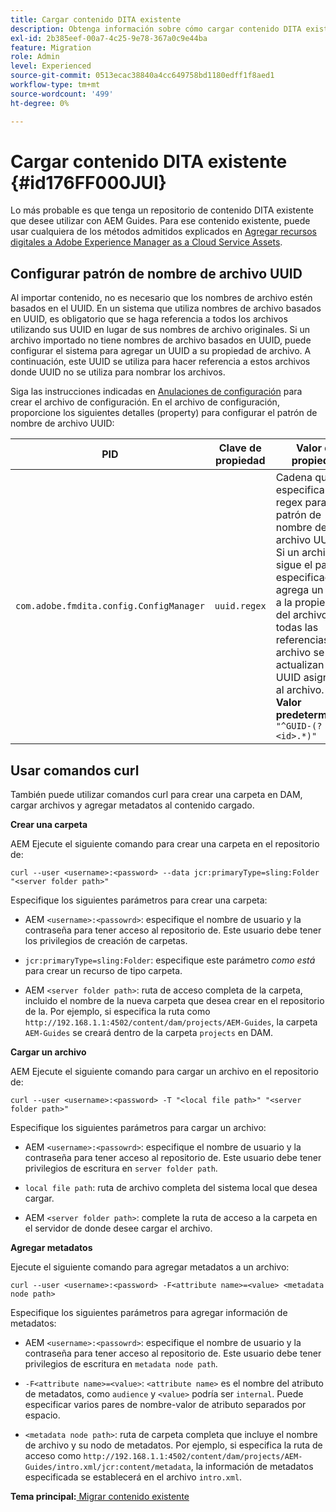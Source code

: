 ```yaml
---
title: Cargar contenido DITA existente
description: Obtenga información sobre cómo cargar contenido DITA existente
exl-id: 2b385eef-00a7-4c25-9e78-367a0c9e44ba
feature: Migration
role: Admin
level: Experienced
source-git-commit: 0513ecac38840a4cc649758bd1180edff1f8aed1
workflow-type: tm+mt
source-wordcount: '499'
ht-degree: 0%

---
```


# Cargar contenido DITA existente {#id176FF000JUI}

Lo más probable es que tenga un repositorio de contenido DITA existente que desee utilizar con AEM Guides. Para ese contenido existente, puede usar cualquiera de los métodos admitidos explicados en [Agregar recursos digitales a Adobe Experience Manager as a Cloud Service Assets](https://experienceleague.adobe.com/docs/experience-manager-cloud-service/assets/manage/add-assets.html?lang=es).

## Configurar patrón de nombre de archivo UUID

Al importar contenido, no es necesario que los nombres de archivo estén basados en el UUID. En un sistema que utiliza nombres de archivo basados en UUID, es obligatorio que se haga referencia a todos los archivos utilizando sus UUID en lugar de sus nombres de archivo originales. Si un archivo importado no tiene nombres de archivo basados en UUID, puede configurar el sistema para agregar un UUID a su propiedad de archivo. A continuación, este UUID se utiliza para hacer referencia a estos archivos donde UUID no se utiliza para nombrar los archivos.

Siga las instrucciones indicadas en [Anulaciones de configuración](download-install-additional-config-override.md#) para crear el archivo de configuración. En el archivo de configuración, proporcione los siguientes detalles \(property\) para configurar el patrón de nombre de archivo UUID:

| PID | Clave de propiedad | Valor de propiedad |
|---|------------|--------------|
| `com.adobe.fmdita.config.ConfigManager` | `uuid.regex` | Cadena que especifica la regex para el patrón de nombre de archivo UUID. <br> Si un archivo no sigue el patrón especificado, se agrega un UUID a la propiedad del archivo y todas las referencias al archivo se actualizan con el UUID asignado al archivo. <br> **Valor predeterminado**: `"^GUID-(?<id>.*)"` |

## Usar comandos curl

También puede utilizar comandos curl para crear una carpeta en DAM, cargar archivos y agregar metadatos al contenido cargado.

**Crear una carpeta**

AEM Ejecute el siguiente comando para crear una carpeta en el repositorio de:

```
curl --user <username>:<password> --data jcr:primaryType=sling:Folder "<server folder path>"
```

Especifique los siguientes parámetros para crear una carpeta:

- AEM `<username>:<passowrd>`: especifique el nombre de usuario y la contraseña para tener acceso al repositorio de. Este usuario debe tener los privilegios de creación de carpetas.

- `jcr:primaryType=sling:Folder`: especifique este parámetro *como está* para crear un recurso de tipo carpeta.

- AEM `<server folder path>`: ruta de acceso completa de la carpeta, incluido el nombre de la nueva carpeta que desea crear en el repositorio de la. Por ejemplo, si especifica la ruta como `http://192.168.1.1:4502/content/dam/projects/AEM-Guides`, la carpeta `AEM-Guides` se creará dentro de la carpeta `projects` en DAM.


**Cargar un archivo**

AEM Ejecute el siguiente comando para cargar un archivo en el repositorio de:

```
curl --user <username>:<password> -T "<local file path>" "<server folder path>"
```

Especifique los siguientes parámetros para cargar un archivo:

- AEM `<username>:<passowrd>`: especifique el nombre de usuario y la contraseña para tener acceso al repositorio de. Este usuario debe tener privilegios de escritura en `server folder path`.

- ``local file path``: ruta de archivo completa del sistema local que desea cargar.

- AEM `<server folder path>`: complete la ruta de acceso a la carpeta en el servidor de donde desee cargar el archivo.


**Agregar metadatos**

Ejecute el siguiente comando para agregar metadatos a un archivo:

```
curl --user <username>:<password> -F<attribute name>=<value> <metadata node path>
```

Especifique los siguientes parámetros para agregar información de metadatos:

- AEM `<username>:<passowrd>`: especifique el nombre de usuario y la contraseña para tener acceso al repositorio de. Este usuario debe tener privilegios de escritura en ``metadata node path``.

- ``-F<attribute name>=<value>``: `<attribute name>` es el nombre del atributo de metadatos, como `audience` y `<value>` podría ser `internal`. Puede especificar varios pares de nombre-valor de atributo separados por espacio.

- `<metadata node path>`: ruta de carpeta completa que incluye el nombre de archivo y su nodo de metadatos. Por ejemplo, si especifica la ruta de acceso como `http://192.168.1.1:4502/content/dam/projects/AEM-Guides/intro.xml/jcr:content/metadata`, la información de metadatos especificada se establecerá en el archivo `intro.xml`.


**Tema principal:**&#x200B;[ Migrar contenido existente](migrate-content.md)
